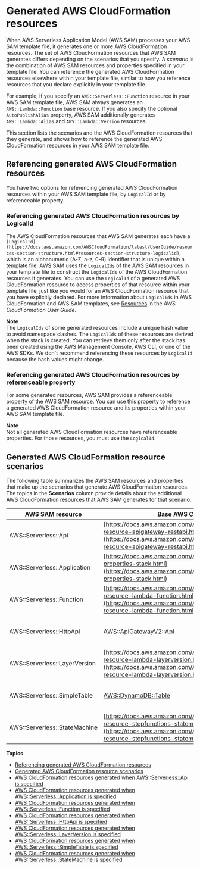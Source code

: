 # Generated AWS CloudFormation resources<a name="sam-specification-generated-resources"></a>

When AWS Serverless Application Model \(AWS SAM\) processes your AWS SAM template file, it generates one or more AWS CloudFormation resources\. The set of AWS CloudFormation resources that AWS SAM generates differs depending on the scenarios that you specify\. A *scenario* is the combination of AWS SAM resources and properties specified in your template file\. You can reference the generated AWS CloudFormation resources elsewhere within your template file, similar to how you reference resources that you declare explicitly in your template file\.

For example, if you specify an `AWS::Serverless::Function` resource in your AWS SAM template file, AWS SAM always generates an `AWS::Lambda::Function` base resource\. If you also specify the optional `AutoPublishAlias` property, AWS SAM additionally generates `AWS::Lambda::Alias` and `AWS::Lambda::Version` resources\.

This section lists the scenarios and the AWS CloudFormation resources that they generate, and shows how to reference the generated AWS CloudFormation resources in your AWS SAM template file\.

## Referencing generated AWS CloudFormation resources<a name="sam-specification-generated-resources-referencing"></a>

You have two options for referencing generated AWS CloudFormation resources within your AWS SAM template file, by `LogicalId` or by referenceable property\.

### Referencing generated AWS CloudFormation resources by LogicalId<a name="sam-specification-generated-resources-referencing-logicalid"></a>

The AWS CloudFormation resources that AWS SAM generates each have a `[LogicalId](https://docs.aws.amazon.com/AWSCloudFormation/latest/UserGuide/resources-section-structure.html#resources-section-structure-logicalid)`, which is an alphanumeric \(A\-Z, a\-z, 0\-9\) identifier that is unique within a template file\. AWS SAM uses the `LogicalIds` of the AWS SAM resources in your template file to construct the `LogicalIds` of the AWS CloudFormation resources it generates\. You can use the `LogicalId` of a generated AWS CloudFormation resource to access properties of that resource within your template file, just like you would for an AWS CloudFormation resource that you have explicitly declared\. For more information about `LogicalIds` in AWS CloudFormation and AWS SAM templates, see [Resources](https://docs.aws.amazon.com/AWSCloudFormation/latest/UserGuide/resources-section-structure.html) in the *AWS CloudFormation User Guide*\.

**Note**  
The `LogicalIds` of some generated resources include a unique hash value to avoid namespace clashes\. The `LogicalIds` of these resources are derived when the stack is created\. You can retrieve them only after the stack has been created using the AWS Management Console, AWS CLI, or one of the AWS SDKs\. We don't recommend referencing these resources by `LogicalId` because the hash values might change\.

### Referencing generated AWS CloudFormation resources by referenceable property<a name="sam-specification-generated-resources-referencing-referenceable-property"></a>

For some generated resources, AWS SAM provides a referenceable property of the AWS SAM resource\. You can use this property to reference a generated AWS CloudFormation resource and its properties within your AWS SAM template file\.

**Note**  
Not all generated AWS CloudFormation resources have referenceable properties\. For those resources, you must use the `LogicalId`\.

## Generated AWS CloudFormation resource scenarios<a name="sam-specification-generated-resources-scenarios"></a>

The following table summarizes the AWS SAM resources and properties that make up the scenarios that generate AWS CloudFormation resources\. The topics in the **Scenarios** column provide details about the additional AWS CloudFormation resources that AWS SAM generates for that scenario\.


| AWS SAM resource | Base AWS CloudFormation resource | Scenarios | 
| --- | --- | --- | 
| AWS::Serverless::Api  | [https://docs.aws.amazon.com/AWSCloudFormation/latest/UserGuide/aws-resource-apigateway-restapi.html](https://docs.aws.amazon.com/AWSCloudFormation/latest/UserGuide/aws-resource-apigateway-restapi.html) |  [\[See the AWS documentation website for more details\]](http://docs.aws.amazon.com/serverless-application-model/latest/developerguide/sam-specification-generated-resources.html)  | 
| AWS::Serverless::Application  | [https://docs.aws.amazon.com/AWSCloudFormation/latest/UserGuide/aws-properties-stack.html](https://docs.aws.amazon.com/AWSCloudFormation/latest/UserGuide/aws-properties-stack.html) |  [\[See the AWS documentation website for more details\]](http://docs.aws.amazon.com/serverless-application-model/latest/developerguide/sam-specification-generated-resources.html)  | 
| AWS::Serverless::Function | [https://docs.aws.amazon.com/AWSCloudFormation/latest/UserGuide/aws-resource-lambda-function.html](https://docs.aws.amazon.com/AWSCloudFormation/latest/UserGuide/aws-resource-lambda-function.html) |  [\[See the AWS documentation website for more details\]](http://docs.aws.amazon.com/serverless-application-model/latest/developerguide/sam-specification-generated-resources.html)  | 
| AWS::Serverless::HttpApi | [AWS::ApiGatewayV2::Api](https://docs.aws.amazon.com/AWSCloudFormation/latest/UserGuide/aws-resource-apigatewayv2-api.html) |  [\[See the AWS documentation website for more details\]](http://docs.aws.amazon.com/serverless-application-model/latest/developerguide/sam-specification-generated-resources.html)  | 
| AWS::Serverless::LayerVersion  | [https://docs.aws.amazon.com/AWSCloudFormation/latest/UserGuide/aws-resource-lambda-layerversion.html](https://docs.aws.amazon.com/AWSCloudFormation/latest/UserGuide/aws-resource-lambda-layerversion.html) |  [\[See the AWS documentation website for more details\]](http://docs.aws.amazon.com/serverless-application-model/latest/developerguide/sam-specification-generated-resources.html)  | 
| AWS::Serverless::SimpleTable  | [AWS::DynamoDB::Table](https://docs.aws.amazon.com/AWSCloudFormation/latest/UserGuide/aws-resource-dynamodb-table.html) |  [\[See the AWS documentation website for more details\]](http://docs.aws.amazon.com/serverless-application-model/latest/developerguide/sam-specification-generated-resources.html)  | 
| AWS::Serverless::StateMachine  | [https://docs.aws.amazon.com/AWSCloudFormation/latest/UserGuide/aws-resource-stepfunctions-statemachine.html](https://docs.aws.amazon.com/AWSCloudFormation/latest/UserGuide/aws-resource-stepfunctions-statemachine.html) |  [\[See the AWS documentation website for more details\]](http://docs.aws.amazon.com/serverless-application-model/latest/developerguide/sam-specification-generated-resources.html)  | 

**Topics**
+ [Referencing generated AWS CloudFormation resources](#sam-specification-generated-resources-referencing)
+ [Generated AWS CloudFormation resource scenarios](#sam-specification-generated-resources-scenarios)
+ [AWS CloudFormation resources generated when AWS::Serverless::Api is specified](sam-specification-generated-resources-api.md)
+ [AWS CloudFormation resources generated when AWS::Serverless::Application is specified](sam-specification-generated-resources-application.md)
+ [AWS CloudFormation resources generated when AWS::Serverless::Function is specified](sam-specification-generated-resources-function.md)
+ [AWS CloudFormation resources generated when AWS::Serverless::HttpApi is specified](sam-specification-generated-resources-httpapi.md)
+ [AWS CloudFormation resources generated when AWS::Serverless::LayerVersion is specified](sam-specification-generated-resources-layerversion.md)
+ [AWS CloudFormation resources generated when AWS::Serverless::SimpleTable is specified](sam-specification-generated-resources-simpletable.md)
+ [AWS CloudFormation resources generated when AWS::Serverless::StateMachine is specified](sam-specification-generated-resources-statemachine.md)